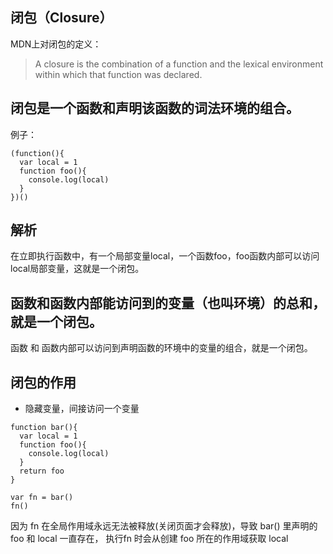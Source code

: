 ## 闭包（Closure）
MDN上对闭包的定义：
> A closure is the combination of a function and the lexical environment within which that function was declared.
## 闭包是一个函数和声明该函数的词法环境的组合。

例子：
```
(function(){
  var local = 1
  function foo(){
    console.log(local)
  }
})()
```
## 解析
在立即执行函数中，有一个局部变量local，一个函数foo，foo函数内部可以访问local局部变量，这就是一个闭包。
## 函数和函数内部能访问到的变量（也叫环境）的总和，就是一个闭包。
函数 和 函数内部可以访问到声明函数的环境中的变量的组合，就是一个闭包。
## 闭包的作用
- 隐藏变量，间接访问一个变量
```
function bar(){
  var local = 1
  function foo(){
    console.log(local)
  }
  return foo
}

var fn = bar()
fn()
```
因为 fn 在全局作用域永远无法被释放(关闭页面才会释放)，导致 bar() 里声明的foo 和 local 一直存在， 执行fn 时会从创建 foo 所在的作用域获取 local
